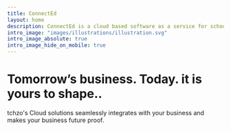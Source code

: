 ```yaml
---
title: ConnectEd
layout: home
description: ConnectEd is a cloud based software as a service for schools.
intro_image: "images/illustrations/illustration.svg"
intro_image_absolute: true
intro_image_hide_on_mobile: true
---
```


# Tomorrow’s business. Today. it is yours to shape..

tchzo's Cloud solutions seamlessly integrates with your business and makes your business future proof.
